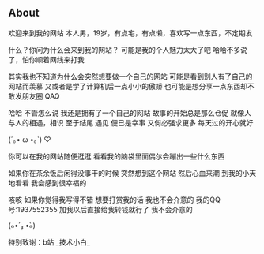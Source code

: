 ## About

欢迎来到我的网站
本人男，19岁，有点宅，有点懒，喜欢写一点东西，不定期发

什么？你问为什么会来到我的网站？
可能是我的个人魅力太大了吧
哈哈不多说了，怕你顺着网线来打我

其实我也不知道为什么会突然想要做一个自己的网站
可能是看到别人有了自己的网站而羡慕
又或者是学了计算机后一点小小的傲娇
也可能是想分享一点东西却不敢发朋友圈 QAQ

哈哈
不管怎么说
我还是拥有了一个自己的网站
故事的开始总是那么仓促
就像人与人的相遇，相识
至于结尾
遇见
便已是幸事
又何必强求更多
每天过的开心就好

(´｡• ω •｡`) ♡

你可以在我的网站随便逛逛
看看我的脑袋里面偶尔会蹦出一些什么东西

如果你在茶余饭后闲得没事干的时候
突然想到这个网站
然后心血来潮
到我的小天地看看
我会感到很幸福的

咳咳
如果你觉得我写得不错
想要打赏我的话
我也不会介意的
我的QQ号:1937552355
加我以后直接给我转钱就行了
我不会介意的

(๑•́ ₃ •̀๑)



特别致谢：b站 \_技术小白\_

